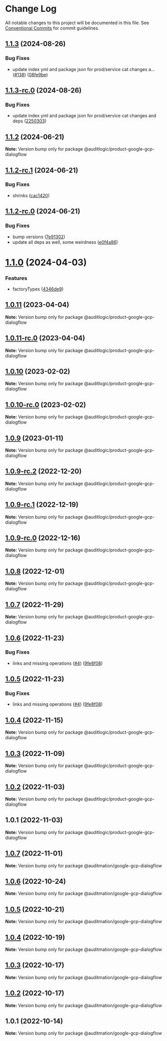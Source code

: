 # Change Log

All notable changes to this project will be documented in this file.
See [Conventional Commits](https://conventionalcommits.org) for commit guidelines.

## [1.1.3](https://github.com/auditlogic/product/compare/@auditlogic/product-google-gcp-dialogflow@1.1.2...@auditlogic/product-google-gcp-dialogflow@1.1.3) (2024-08-26)


### Bug Fixes

* update index yml and package json for prod/service cat changes a… ([#138](https://github.com/auditlogic/product/issues/138)) ([08fe9be](https://github.com/auditlogic/product/commit/08fe9beb1c8457462a19bc69caa02e6212d97e1a))





## [1.1.3-rc.0](https://github.com/auditlogic/product/compare/@auditlogic/product-google-gcp-dialogflow@1.1.2...@auditlogic/product-google-gcp-dialogflow@1.1.3-rc.0) (2024-08-26)


### Bug Fixes

* update index yml and package json for prod/service cat changes and deps ([2250303](https://github.com/auditlogic/product/commit/225030363a363608240135b7ebed386b28f01e4b))





## [1.1.2](https://github.com/auditlogic/product/compare/@auditlogic/product-google-gcp-dialogflow@1.1.2-rc.1...@auditlogic/product-google-gcp-dialogflow@1.1.2) (2024-06-21)

**Note:** Version bump only for package @auditlogic/product-google-gcp-dialogflow





## [1.1.2-rc.1](https://github.com/auditlogic/product/compare/@auditlogic/product-google-gcp-dialogflow@1.1.2-rc.0...@auditlogic/product-google-gcp-dialogflow@1.1.2-rc.1) (2024-06-21)


### Bug Fixes

* shrinks ([cac1420](https://github.com/auditlogic/product/commit/cac14200fefcd8183ab69fe89a47bd3f70f563e9))





## [1.1.2-rc.0](https://github.com/auditlogic/product/compare/@auditlogic/product-google-gcp-dialogflow@1.1.0...@auditlogic/product-google-gcp-dialogflow@1.1.2-rc.0) (2024-06-21)


### Bug Fixes

* bump versions ([7e91302](https://github.com/auditlogic/product/commit/7e913023b8b312150ed7762c32fbbe616be71de5))
* update all deps as well, some weirdness ([e0f4a86](https://github.com/auditlogic/product/commit/e0f4a864714e2d3de6bbf3da014d5312fe53be2f))





# [1.1.0](https://github.com/auditlogic/product/compare/@auditlogic/product-google-gcp-dialogflow@1.0.11...@auditlogic/product-google-gcp-dialogflow@1.1.0) (2024-04-03)


### Features

* factoryTypes ([4346de9](https://github.com/auditlogic/product/commit/4346de92693aee892fccf725338ffc7b80ab182b))





## [1.0.11](https://github.com/auditlogic/product/compare/@auditlogic/product-google-gcp-dialogflow@1.0.10...@auditlogic/product-google-gcp-dialogflow@1.0.11) (2023-04-04)

**Note:** Version bump only for package @auditlogic/product-google-gcp-dialogflow





## [1.0.11-rc.0](https://github.com/auditlogic/product/compare/@auditlogic/product-google-gcp-dialogflow@1.0.10...@auditlogic/product-google-gcp-dialogflow@1.0.11-rc.0) (2023-04-04)

**Note:** Version bump only for package @auditlogic/product-google-gcp-dialogflow





## [1.0.10](https://github.com/auditlogic/product/compare/@auditlogic/product-google-gcp-dialogflow@1.0.9...@auditlogic/product-google-gcp-dialogflow@1.0.10) (2023-02-02)

**Note:** Version bump only for package @auditlogic/product-google-gcp-dialogflow





## [1.0.10-rc.0](https://github.com/auditlogic/product/compare/@auditlogic/product-google-gcp-dialogflow@1.0.9...@auditlogic/product-google-gcp-dialogflow@1.0.10-rc.0) (2023-02-02)

**Note:** Version bump only for package @auditlogic/product-google-gcp-dialogflow





## [1.0.9](https://github.com/auditlogic/product/compare/@auditlogic/product-google-gcp-dialogflow@1.0.9-rc.2...@auditlogic/product-google-gcp-dialogflow@1.0.9) (2023-01-11)

**Note:** Version bump only for package @auditlogic/product-google-gcp-dialogflow





## [1.0.9-rc.2](https://github.com/auditlogic/product/compare/@auditlogic/product-google-gcp-dialogflow@1.0.8...@auditlogic/product-google-gcp-dialogflow@1.0.9-rc.2) (2022-12-20)

**Note:** Version bump only for package @auditlogic/product-google-gcp-dialogflow





## [1.0.9-rc.1](https://github.com/auditlogic/product/compare/@auditlogic/product-google-gcp-dialogflow@1.0.8...@auditlogic/product-google-gcp-dialogflow@1.0.9-rc.1) (2022-12-19)

**Note:** Version bump only for package @auditlogic/product-google-gcp-dialogflow





## [1.0.9-rc.0](https://github.com/auditlogic/product/compare/@auditlogic/product-google-gcp-dialogflow@1.0.8...@auditlogic/product-google-gcp-dialogflow@1.0.9-rc.0) (2022-12-16)

**Note:** Version bump only for package @auditlogic/product-google-gcp-dialogflow





## [1.0.8](https://github.com/auditlogic/product/compare/@auditlogic/product-google-gcp-dialogflow@1.0.7...@auditlogic/product-google-gcp-dialogflow@1.0.8) (2022-12-01)

**Note:** Version bump only for package @auditlogic/product-google-gcp-dialogflow





## [1.0.7](https://github.com/auditlogic/product/compare/@auditlogic/product-google-gcp-dialogflow@1.0.6...@auditlogic/product-google-gcp-dialogflow@1.0.7) (2022-11-29)

**Note:** Version bump only for package @auditlogic/product-google-gcp-dialogflow





## [1.0.6](https://github.com/auditlogic/product/compare/@auditlogic/product-google-gcp-dialogflow@1.0.4...@auditlogic/product-google-gcp-dialogflow@1.0.6) (2022-11-23)


### Bug Fixes

* links and missing operations ([#4](https://github.com/auditlogic/product/issues/4)) ([9fe8f08](https://github.com/auditlogic/product/commit/9fe8f08fe7c57fdb79f991ac35bd6ac2e7dcad38))





## [1.0.5](https://github.com/auditlogic/product/compare/@auditlogic/product-google-gcp-dialogflow@1.0.4...@auditlogic/product-google-gcp-dialogflow@1.0.5) (2022-11-23)


### Bug Fixes

* links and missing operations ([#4](https://github.com/auditlogic/product/issues/4)) ([9fe8f08](https://github.com/auditlogic/product/commit/9fe8f08fe7c57fdb79f991ac35bd6ac2e7dcad38))





## [1.0.4](https://github.com/auditlogic/product/compare/@auditlogic/product-google-gcp-dialogflow@1.0.3...@auditlogic/product-google-gcp-dialogflow@1.0.4) (2022-11-15)

**Note:** Version bump only for package @auditlogic/product-google-gcp-dialogflow





## [1.0.3](https://github.com/auditlogic/product/compare/@auditlogic/product-google-gcp-dialogflow@1.0.2...@auditlogic/product-google-gcp-dialogflow@1.0.3) (2022-11-09)

**Note:** Version bump only for package @auditlogic/product-google-gcp-dialogflow





## [1.0.2](https://github.com/auditlogic/product/compare/@auditlogic/product-google-gcp-dialogflow@1.0.1...@auditlogic/product-google-gcp-dialogflow@1.0.2) (2022-11-03)

**Note:** Version bump only for package @auditlogic/product-google-gcp-dialogflow





## 1.0.1 (2022-11-03)

**Note:** Version bump only for package @auditlogic/product-google-gcp-dialogflow





## [1.0.7](https://github.com/auditmation/store-content/compare/@auditmation/google-gcp-dialogflow@1.0.6...@auditmation/google-gcp-dialogflow@1.0.7) (2022-11-01)

**Note:** Version bump only for package @auditmation/google-gcp-dialogflow





## [1.0.6](https://github.com/auditmation/store-content/compare/@auditmation/google-gcp-dialogflow@1.0.5...@auditmation/google-gcp-dialogflow@1.0.6) (2022-10-24)

**Note:** Version bump only for package @auditmation/google-gcp-dialogflow





## [1.0.5](https://github.com/auditmation/store-content/compare/@auditmation/google-gcp-dialogflow@1.0.4...@auditmation/google-gcp-dialogflow@1.0.5) (2022-10-21)

**Note:** Version bump only for package @auditmation/google-gcp-dialogflow





## [1.0.4](https://github.com/auditmation/store-content/compare/@auditmation/google-gcp-dialogflow@1.0.3...@auditmation/google-gcp-dialogflow@1.0.4) (2022-10-19)

**Note:** Version bump only for package @auditmation/google-gcp-dialogflow





## [1.0.3](https://github.com/auditmation/store-content/compare/@auditmation/google-gcp-dialogflow@1.0.2...@auditmation/google-gcp-dialogflow@1.0.3) (2022-10-17)

**Note:** Version bump only for package @auditmation/google-gcp-dialogflow





## [1.0.2](https://github.com/auditmation/store-content/compare/@auditmation/google-gcp-dialogflow@1.0.1...@auditmation/google-gcp-dialogflow@1.0.2) (2022-10-17)

**Note:** Version bump only for package @auditmation/google-gcp-dialogflow





## 1.0.1 (2022-10-14)

**Note:** Version bump only for package @auditmation/google-gcp-dialogflow
